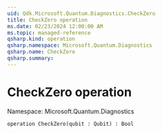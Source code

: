 ```yaml
---
uid: Qdk.Microsoft.Quantum.Diagnostics.CheckZero
title: CheckZero operation
ms.date: 02/23/2024 12:00:00 AM
ms.topic: managed-reference
qsharp.kind: operation
qsharp.namespace: Microsoft.Quantum.Diagnostics
qsharp.name: CheckZero
qsharp.summary: 
---
```


# CheckZero operation

Namespace: Microsoft.Quantum.Diagnostics

```qsharp
operation CheckZero(qubit : Qubit) : Bool
```
